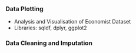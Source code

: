 ### Data Plotting
- Analysis and Visualisation of Economist Dataset
- Libraries: sqldf, dplyr, ggplot2
### Data Cleaning and Imputation
